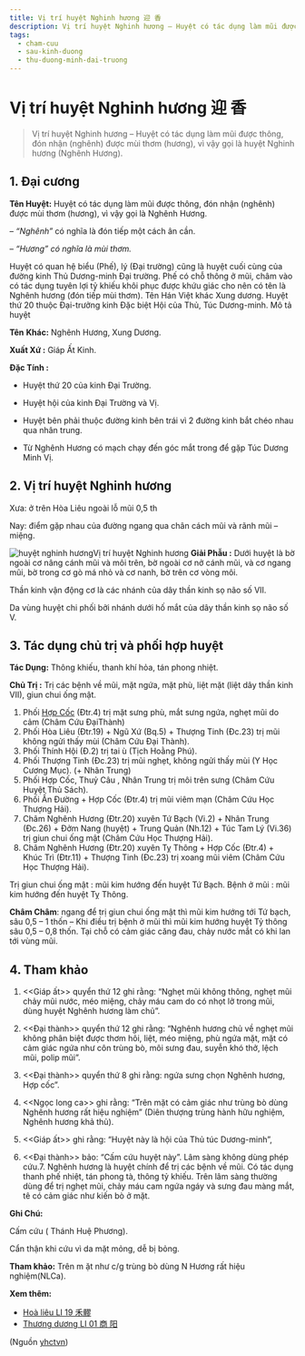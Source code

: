 ```yaml
---
title: Vị trí huyệt Nghinh hương 迎 香
description: Vị trí huyệt Nghinh hương – Huyệt có tác dụng làm mũi được thông, đón nhận (nghênh) được mùi thơm (hương), vì vậy gọi là huyệt Nghinh hương (Nghênh Hương).
tags:
  - cham-cuu
  - sau-kinh-duong
  - thu-duong-minh-dai-truong
---
```


# Vị trí huyệt Nghinh hương 迎 香 

> Vị trí huyệt Nghinh hương – Huyệt có tác dụng làm mũi được thông, đón nhận (nghênh) được mùi thơm (hương), vì vậy gọi là huyệt Nghinh hương (Nghênh Hương).

## **1. Đại cương**

**Tên Huyệt:** Huyệt có tác dụng làm mũi được thông, đón nhận (nghênh) được mùi thơm (hương), vì vậy gọi là Nghênh Hương.

*– “Nghênh”* có nghĩa là đón tiếp một cách ân cần.

*– “Hương” có nghĩa là mùi thơm.*

Huyệt có quan hệ biểu (Phế), lý (Đại trường) cũng là huyệt cuối cùng của đường kinh Thủ Dương-minh Đại trường. Phế có chỗ thông ở mũi, châm vào có tác dụng tuyên lợi tỷ khiếu khôi phục được khứu giác cho nên có tên là Nghênh hương (đón tiếp mùi thơm). Tên Hán Việt khác Xung dương. Huyệt thứ 20 thuộc Đại-trưởng kinh Đặc biệt Hội của Thủ, Túc Dương-minh. Mô tả huyệt

**Tên** **Khác:** Nghênh Hương, Xung Dương.

**Xuất Xứ :** Giáp Ất Kinh.

**Đặc Tính :**

+ Huyệt thứ 20 của kinh Đại Trường.

+ Huyệt hội của kinh Đại Trường và Vị.

+ Huyệt bên phải thuộc đường kinh bên trái vì 2 đường kinh bắt chéo nhau qua nhân trung.

+ Từ Nghênh Hương có mạch chạy đến góc mắt trong để gặp Túc Dương Minh Vị.

## **2. Vị trí huyệt Nghinh hương**

Xưa: ở trên Hòa Liêu ngoài lỗ mũi 0,5 th

Nay: điểm gặp nhau của đường ngang qua chân cách mũi và rãnh mũi – miệng.

![huyệt nghinh hương ](/imgs/yhctvn/vitri-nghinh-huong-1-300x169.jpg)Vị trí huyệt Nghinh hương
**Giải Phẫu :** Dưới huyệt là bờ ngoài cơ nâng cánh mũi và môi trên, bờ ngoài cơ nở cánh mũi, và cơ ngang mũi, bờ trong cơ gò má nhỏ và cơ nanh, bờ trên cơ vòng môi.

Thần kinh vận động cơ là các nhánh của dây thần kinh sọ não số VII.

Da vùng huyệt chi phối bởi nhánh dưới hố mắt của dây thần kinh sọ não số V.

## **3. Tác dụng chủ trị và phối hợp huyệt**

**Tác Dụng:** Thông khiếu, thanh khí hỏa, tán phong nhiệt.

**Chủ Trị :** Trị các bệnh về mũi, mặt ngứa, mặt phù, liệt mặt (liệt dây thần kinh VII), giun chui ống mật.

1. Phối [Hợp Cốc](/yhctvn/huyet-hop-coc-%e5%90%88-%e8%b0%b7/) (Đtr.4) trị mặt sưng phù, mắt sưng ngứa, nghẹt mũi do cảm (Châm Cứu ĐạiThành)
2. Phối Hòa Liêu (Đtr.19) + Ngũ Xứ (Bq.5) + Thượng Tinh (Đc.23) trị mũi không ngửi thấy mùi (Châm Cứu Đại Thành).
3. Phối Thính Hội (Đ.2) trị tai ù (Tịch Hoằng Phú).
4. Phối Thượng Tinh (Đc.23) trị mũi nghẹt, không ngửi thấy mùi (Y Học Cương Mục). (+ Nhân Trung)
5. Phối Hợp Cốc, Thuỷ Câu , Nhân Trung trị môi trên sưng (Châm Cứu Huyệt Thủ Sách).
6. Phối Ấn Đường + Hợp Cốc (Đtr.4) trị mũi viêm mạn (Châm Cứu Học Thượng Hải).
7. Châm Nghênh Hương (Đtr.20) xuyên Tứ Bạch (Vi.2) + Nhân Trung (Đc.26) + Đởm Nang (huyệt) + Trung Quản (Nh.12) + Túc Tam Lý (Vi.36) trị giun chui ống mật (Châm Cứu Học Thượng Hải).
8. Châm Nghênh Hương (Đtr.20) xuyên Tỵ Thông + Hợp Cốc (Đtr.4) + Khúc Trì (Đtr.11) + Thượng Tinh (Đc.23) trị xoang mũi viêm (Châm Cứu Học Thượng Hải).

Trị giun chui ống mật : mũi kim hướng đến huyệt Tứ Bạch. Bệnh ở mũi : mũi kim hướng đến huyệt Tỵ Thông.

**Châm Châm**: ngang để trị giun chui ống mật thì mũi kim hướng tới Tứ bạch, sâu 0,5 – 1 thốn – Khi điều trị bệnh ở mũi thì mũi kim hướng huyệt Tỷ thông sâu 0,5 – 0,8 thốn. Tại chỗ có cảm giác căng đau, chảy nước mắt có khi lan tới vùng mũi.

## 4. Tham khảo

1. <<Giáp ất>> quyển thứ 12 ghi rằng: “Nghẹt mũi không thông, nghẹt mũi chảy mũi nước, méo miệng, chảy máu cam do có nhọt lở trong mũi, dùng huyệt Nghênh hương làm chủ”.

2. <<Đại thành>> quyển thứ 12 ghi rằng: “Nghênh hương chủ về nghẹt mũi không phân biệt được thơm hôi, liệt, méo miệng, phù ngứa mặt, mặt có cảm giác ngứa như côn trùng bò, môi sưng đau, suyễn khó thở, lệch mũi, polip mũi”. 

3. <<Đại thành>> quyển thứ 8 ghi rằng: ngứa sưng chọn Nghênh hương, Hợp cốc”. 

4. <<Ngọc long ca>> ghi rằng: “Trên mặt có cảm giác như trùng bò dùng Nghênh hương rất hiệu nghiệm” (Diên thượng trùng hành hữu nghiệm, Nghênh hương khả thủ).

5. <<Giáp ất>> ghi rằng: “Huyệt này là hội của Thủ túc Dương-minh”,

6. <<Đại thành>> bảo: “Cấm cứu huyệt này”. Lâm sàng không dùng phép cứu.7. Nghênh hương là huyệt chính để trị các bệnh về mũi. Có tác dụng thanh phế nhiệt, tán phong tà, thông tỷ khiếu. Trên lâm sàng thường dùng để trị nghẹt mũi, chảy máu cam ngứa ngáy và sưng đau màng mắt, tê có cảm giác như kiến bò ở mặt.

**Ghi Chú:**

Cấm cứu ( Thánh Huệ Phương).

Cẩn thận khi cứu vì da mặt mỏng, dễ bị bỏng.

**Tham khảo:** Trên m ặt như c/g trùng bò dùng N Hương rất hiệu nghiệm(NLCa).

**Xem thêm:**

* [Hoà liêu LI 19 禾髎](/yhctvn/huyet-hoa-lieu-%e7%a6%be-%e9%ab%8e/)
* [Thương dương LI 01 商 阳](/yhctvn/huyet-thuong-duong-%e5%95%86-%e9%98%b3/)

(Nguồn <a href="https://yhctvn.com/huyet-nghinh-huong-迎香/" target="_blank">yhctvn</a>)
